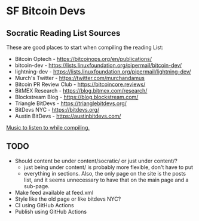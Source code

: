 # SF Bitcoin Devs

## Socratic Reading List Sources

These are good places to start when compiling the reading List:

- Bitcoin Optech - https://bitcoinops.org/en/publications/
- bitcoin-dev - https://lists.linuxfoundation.org/pipermail/bitcoin-dev/
- lightning-dev - https://lists.linuxfoundation.org/pipermail/lightning-dev/
- Murch's Twitter - https://twitter.com/murchandamus
- Bitcoin PR Review Club - https://bitcoincore.reviews/
- BitMEX Research - https://blog.bitmex.com/research/
- Blockstream Blog - https://blog.blockstream.com/
- Triangle BitDevs - https://trianglebitdevs.org/
- BitDevs NYC - https://bitdevs.org/
- Austin BitDevs - https://austinbitdevs.com/

[Music to listen to while compiling.](https://www.door.link/)

## TODO

- Should content be under content/socratic/ or just under content/?
  - just being under content/ is probably more flexible, don't have to put
  - everything in sections. Also, the only page on the site is the posts list,
    and it seems unnecessary to have that on the main page and a sub-page.
- Make feed available at feed.xml
- Style like the old page or like bitdevs NYC?
- CI using GitHub Actions
- Publish using GitHub Actions

